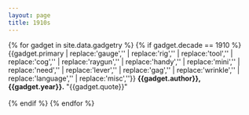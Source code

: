 ```yaml
---
layout: page
title: 1910s
---
```


{% for gadget in site.data.gadgetry %}
{% if gadget.decade == 1910 %}
{{gadget.primary
  | replace:'gauge','<i class="fa fa-tachometer"></i>'
  | replace:'rig','<i class="fa fa-lightbulb-o"></i>'
  | replace:'tool','<i class="fa fa-wrench"></i>'
  | replace:'cog','<i class="fa fa-cog"></i>'
  | replace:'raygun','<i class="fa fa-rocket"></i>'
  | replace:'handy','<i class="fa fa-mobile"></i>'
  | replace:'mini','<i class="fa fa-search"></i>'
  | replace:'need','<i class="fa fa-heart"></i>'
  | replace:'lever','<i class="fa fa-sliders"></i>'
  | replace:'gag','<i class="fa fa-smile-o"></i>'
  | replace:'wrinkle','<i class="fa fa-flash"></i>'
  | replace:'language','<i class="fa fa-comment"></i>'
  | replace:'misc','<i class="fa fa-question"></i>'}}
  **{{gadget.author}}, {{gadget.year}}.** "{{gadget.quote}}"
  <br>
  <br>
{% endif %}
{% endfor %}
